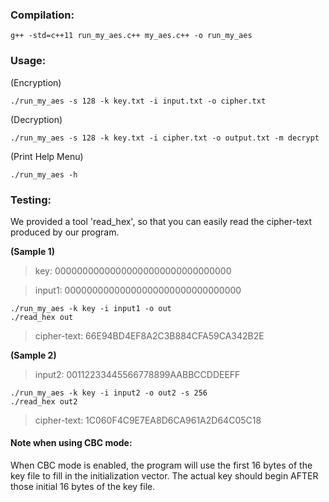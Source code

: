 ### Compilation:
```
g++ -std=c++11 run_my_aes.c++ my_aes.c++ -o run_my_aes
```

### Usage:
  (Encryption)
```
./run_my_aes -s 128 -k key.txt -i input.txt -o cipher.txt
```
  (Decryption)
```
./run_my_aes -s 128 -k key.txt -i cipher.txt -o output.txt -m decrypt
```
    
  (Print Help Menu)
  
```
./run_my_aes -h
```
    

 ### Testing:
   We provided a tool 'read_hex', so that you can easily read the cipher-text produced by our program.
   
   **(Sample 1)**
> key: 00000000000000000000000000000000

> input1: 00000000000000000000000000000000 
     
```
./run_my_aes -k key -i input1 -o out
./read_hex out
```
   
> cipher-text: 66E94BD4EF8A2C3B884CFA59CA342B2E
   
   
   **(Sample 2)**
> input2: 00112233445566778899AABBCCDDEEFF
     
```
./run_my_aes -k key -i input2 -o out2 -s 256
./read_hex out2
```
   
> cipher-text: 1C060F4C9E7EA8D6CA961A2D64C05C18

#### Note when using CBC mode:
  When CBC mode is enabled, the program will use the first 16 bytes of the 
  key file to fill in the initialization vector. The actual key should begin
  AFTER those initial 16 bytes of the key file. 


